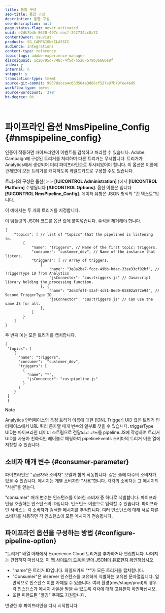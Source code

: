 ```yaml
---
title: 통합 구성
seo-title: 통합 구성
description: 통합 구성
seo-description: null
page-status-flag: never-activated
uuid: e2db7bdb-8630-497c-aacf-242734cc0a72
contentOwner: sauviat
products: SG_CAMPAIGN/CLASSIC
audience: integrations
content-type: reference
topic-tags: adobe-experience-manager
discoiquuid: 1c20795d-748c-4f5d-b526-579b36666e8f
index: y
internal: n
snippet: y
translation-type: tm+mt
source-git-commit: 9957dabca4c63d504a3d06cf527a97b79fee46d5
workflow-type: tm+mt
source-wordcount: '379'
ht-degree: 0%

---
```



# 파이프라인 옵션 NmsPipeline_Config {#nmspipeline_config}

인증이 작동하면 파이프라인이 이벤트를 검색하고 처리할 수 있습니다. Adobe Campaign에 구성된 트리거를 처리하며 다른 트리거는 무시합니다. 트리거가 Analytics에서 생성되어 미리 파이프라인으로 푸시되었어야 합니다.
이 옵션은 이름에 관계없이 모든 트리거를 캐치하도록 와일드카드로 구성할 수도 있습니다.

트리거의 구성은 옵션( > > **[!UICONTROL Administration]** )에서 **[!UICONTROL Platform]** 수행됩니다 **[!UICONTROL Options]**. 옵션 이름은 입니다 **[!UICONTROL NmsPipeline_Config]**. 데이터 유형은 JSON 형식의 &quot;긴 텍스트&quot;입니다.

이 예에서는 두 개의 트리거를 지정합니다.

이 템플릿의 JSON 코드를 옵션 값에 붙여넣습니다. 주석을 제거해야 합니다.

```
{
    "topics": [ // list of "topics" that the pipelined is listening to.
        {
            "name": "triggers", // Name of the first topic: triggers.
            "consumer": "customer_dev", // Name of the instance that listens. 
            "triggers": [ // Array of triggers. 
                {
                    "name": "3e8a2ba7-fccc-49bb-bdac-33ee33cf02bf", // TriggerType ID from Analytics 
                    "jsConnector": "cus:triggers.js" // Javascript library holding the processing function.
                }, {
                    "name": "2da3fdff-13af-4c51-8ed0-05802a572e94", // Second TriggerType ID 
                    "jsConnector": "cus:triggers.js" // Can use the same JS for all.
                },
            ]
        }
    ]
}
```

두 번째 예는 모든 트리거를 캡처합니다.

```
{
 "topics": [
    {
      "name": "triggers",
      "consumer":  "customer_dev",
      "triggers": [
        {
          "name": "*",
          "jsConnector": "cus:pipeline.js"
        }
      ]
    }
 ]
 }
```

>[!NOTE]
>
>Analytics 인터페이스의 특정 트리거 이름에 대한 [!DNL Trigger] UID 값은 트리거 인터페이스에서 URL 쿼리 문자열 매개 변수의 일부로 찾을 수 있습니다. triggerType UID는 파이프라인 데이터 스트림으로 전달되고 코드를 pipeline.JS에 작성하여 트리거 UID를 사용자 친화적인 레이블로 매핑하여 pipelineEvents 스키마의 트리거 이름 열에 저장할 수 있습니다.

## 소비자 매개 변수 {#consumer-parameter}

파이프라인은 &quot;공급자와 소비자&quot; 모델과 함께 작동합니다. 같은 줄에 다수의 소비자가 있을 수 있습니다. 메시지는 개별 소비자만 &quot;사용&quot;합니다. 각각의 소비자는 그 메시지의 &quot;사본&quot;을 얻는다.

&quot;consumer&quot; 매개 변수는 인스턴스를 이러한 소비자 중 하나로 식별합니다. 파이프라인을 호출하는 인스턴스의 ID입니다. 인스턴스 이름으로 입력할 수 있습니다. 파이프라인 서비스는 각 소비자가 검색한 메시지를 추적합니다. 여러 인스턴스에 대해 서로 다른 소비자를 사용하면 각 인스턴스에 모든 메시지가 전송됩니다.

## 파이프라인 옵션을 구성하는 방법 {#configure-pipeline-option}

&quot;트리거&quot; 배열 아래에서 Experience Cloud 트리거를 추가하거나 편집합니다. 나머지는 편집하지 마십시오.
이 [웹 사이트의 도움을 받아 JSON이 유효한지 확인하십시오](http://jsonlint.com/).

* &quot;name&quot;은 트리거 ID입니다. 와일드카드 &quot;*&quot;가 모든 트리거를 캡처합니다.
* &quot;Consumer&quot;은 nlserver 인스턴스를 고유하게 식별하는 고유한 문자열입니다. 일반적으로 인스턴스 이름 자체일 수 있습니다. 여러 환경(dev/stage/prod)의 경우 각 인스턴스가 메시지 사본을 받을 수 있도록 각각에 대해 고유한지 확인하십시오.
* 또한 피펜드된 &quot;별칭&quot; 주제도 지원합니다.

변경한 후 파이프라인을 다시 시작합니다.
